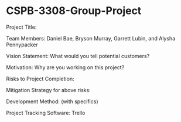 # CSPB-3308-Group-Project

Project Title:

Team Members: Daniel Bae, Bryson Murray, Garrett Lubin, and Alysha Pennypacker

Vision Statement: What would you tell potential customers?

Motivation: Why are you working on this project?

Risks to Project Completion:

Mitigation Strategy for above risks:

Development Method: (with specifics)

Project Tracking Software: Trello
